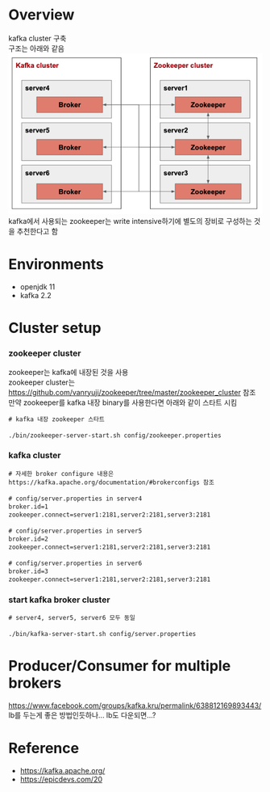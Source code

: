 # Overview
kafka cluster 구축<br>
구조는 아래와 같음<br>
![alt text](architecture.png)<br>
kafka에서 사용되는 zookeeper는 write intensive하기에 별도의 장비로 구성하는 것을 추천한다고 함<br>


# Environments
* openjdk 11
* kafka 2.2


# Cluster setup
### zookeeper cluster
zookeeper는 kafka에 내장된 것을 사용<br>
zookeeper cluster는 https://github.com/vanryuji/zookeeper/tree/master/zookeeper_cluster 참조<br>
만약 zookeeper를 kafka 내장 binary를 사용한다면 아래와 같이 스타트 시킴<br>
```shell
# kafka 내장 zookeeper 스타트

./bin/zookeeper-server-start.sh config/zookeeper.properties
```


### kafka cluster
```shell
# 자세한 broker configure 내용은 https://kafka.apache.org/documentation/#brokerconfigs 참조

# config/server.properties in server4
broker.id=1
zookeeper.connect=server1:2181,server2:2181,server3:2181

# config/server.properties in server5
broker.id=2
zookeeper.connect=server1:2181,server2:2181,server3:2181

# config/server.properties in server6
broker.id=3
zookeeper.connect=server1:2181,server2:2181,server3:2181
```

### start kafka broker cluster
```shell
# server4, server5, server6 모두 동일

./bin/kafka-server-start.sh config/server.properties
```

# Producer/Consumer for multiple brokers
https://www.facebook.com/groups/kafka.kru/permalink/638812169893443/
lb를 두는게 좋은 방법인듯하나... lb도 다운되면...?


# Reference
* https://kafka.apache.org/
* https://epicdevs.com/20
